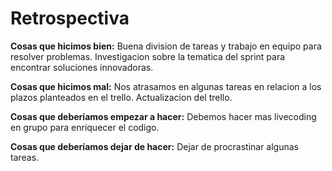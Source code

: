 # Retrospectiva
**Cosas que hicimos bien:** Buena division de tareas y trabajo en equipo para resolver problemas. Investigacion sobre la tematica del sprint para encontrar soluciones innovadoras. 

**Cosas que hicimos mal:** Nos atrasamos en algunas tareas en relacion a los plazos planteados en el trello. Actualizacion del trello. 

**Cosas que deberíamos empezar a hacer:** Debemos hacer mas livecoding en grupo para enriquecer el codigo. 

**Cosas que deberíamos dejar de hacer:** Dejar de procrastinar algunas tareas. 
